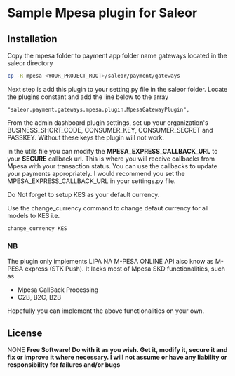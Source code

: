 # Sample Mpesa plugin for Saleor

## Installation

Copy the mpesa folder to payment app folder name gateways located in the saleor directory

```sh
cp -R mpesa <YOUR_PROJECT_ROOT>/saleor/payment/gateways
```

Next step is add this plugin to your setting.py file in the saleor folder.
Locate the plugins constant and add the line below to the array

```
"saleor.payment.gateways.mpesa.plugin.MpesaGatewayPlugin",
```

From the admin dashboard plugin settings, set up your organization's BUSINESS_SHORT_CODE, CONSUMER_KEY, CONSUMER_SECRET and PASSKEY. Without these keys the plugin will not work.

in the utils file you can modify the **MPESA_EXPRESS_CALLBACK_URL** to your **SECURE** callback url. This is where you will receive callbacks from Mpesa with your transaction status. You can use the callbacks to update your payments appropriately. I would recommend you set the MPESA_EXPRESS_CALLBACK_URL in your settings.py file.

Do Not forget to setup KES as your default currency.

Use the change_currency command to change defaut currency for all models to KES i.e.

```
change_currency KES
```

### NB

The plugin only implements LIPA NA M-PESA ONLINE API also know as M-PESA express (STK Push). It lacks most of Mpesa SKD functionalities, such as

- Mpesa CallBack Processing
- C2B, B2C, B2B

Hopefully you can implement the above functionalities on your own.

## License

NONE
**Free Software! Do with it as you wish. Get it, modify it, secure it and fix or improve it where necessary. I will not assume or have any liability or responsibility for failures and/or bugs**

